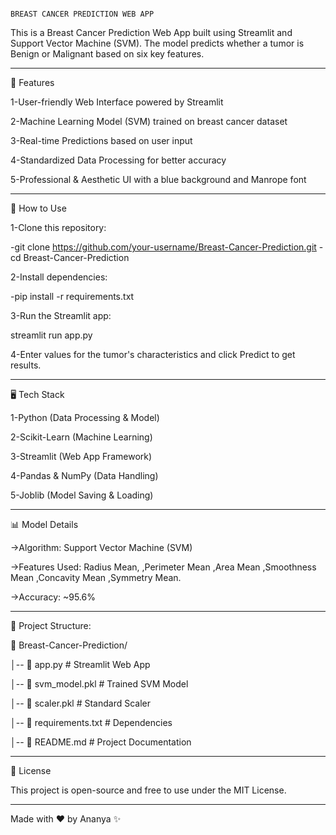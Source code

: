 

                                                                                           BREAST CANCER PREDICTION WEB APP
                                                                                            

This is a Breast Cancer Prediction Web App built using Streamlit and Support Vector Machine (SVM). The model predicts whether a tumor is Benign or Malignant based on six key features.

---------------------------------------------------------------------------------------------------

🚀 Features

1-User-friendly Web Interface powered by Streamlit

2-Machine Learning Model (SVM) trained on breast cancer dataset

3-Real-time Predictions based on user input

4-Standardized Data Processing for better accuracy

5-Professional & Aesthetic UI with a blue background and Manrope font

---------------------------------------------------------------------------------------------------

📌 How to Use

1-Clone this repository:

-git clone https://github.com/your-username/Breast-Cancer-Prediction.git
-cd Breast-Cancer-Prediction

2-Install dependencies:

-pip install -r requirements.txt

3-Run the Streamlit app:

streamlit run app.py

4-Enter values for the tumor's characteristics and click Predict to get results.

-------------------------------------------------------------------------------------------------

🖥️ Tech Stack

1-Python (Data Processing & Model)

2-Scikit-Learn (Machine Learning)

3-Streamlit (Web App Framework)

4-Pandas & NumPy (Data Handling)

5-Joblib (Model Saving & Loading)


-----------------------------------------------------------------------------------------------------

📊 Model Details

->Algorithm: Support Vector Machine (SVM)

->Features Used:
Radius Mean,
,Perimeter Mean
,Area Mean
,Smoothness Mean
,Concavity Mean
,Symmetry Mean.

->Accuracy: ~95.6%

------------------------------------------------------------------------------------------------


📂 Project Structure:


📁 Breast-Cancer-Prediction/

│-- 📄 app.py              # Streamlit Web App

│-- 📄 svm_model.pkl       # Trained SVM Model

│-- 📄 scaler.pkl          # Standard Scaler

│-- 📄 requirements.txt    # Dependencies

│-- 📄 README.md           # Project Documentation

-------------------------------------------------------------------------------------------------

📜 License

This project is open-source and free to use under the MIT License.

------------------------------------------------------------------------------------------------


Made with ❤️ by Ananya ✨





